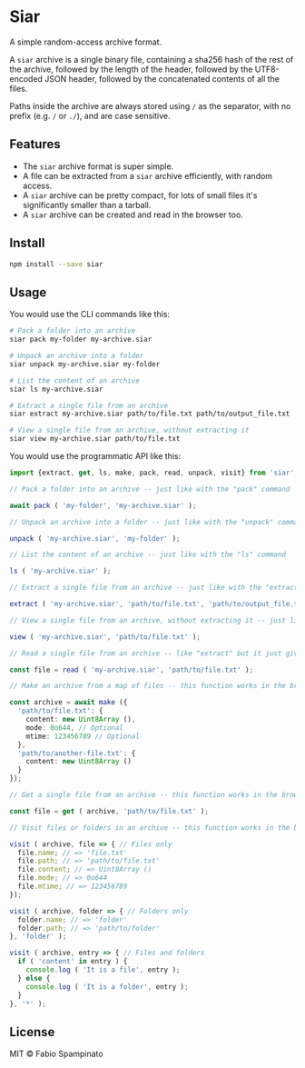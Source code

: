# Siar

A simple random-access archive format.

A `siar` archive is a single binary file, containing a sha256 hash of the rest of the archive, followed by the length of the header, followed by the UTF8-encoded JSON header, followed by the concatenated contents of all the files.

Paths inside the archive are always stored using `/` as the separator, with no prefix (e.g. `/` or `./`), and are case sensitive.

## Features

- The `siar` archive format is super simple.
- A file can be extracted from a `siar` archive efficiently, with random access.
- A `siar` archive can be pretty compact, for lots of small files it's significantly smaller than a tarball.
- A `siar` archive can be created and read in the browser too.

## Install

```sh
npm install --save siar
```

## Usage

You would use the CLI commands like this:

```sh
# Pack a folder into an archive
siar pack my-folder my-archive.siar

# Unpack an archive into a folder
siar unpack my-archive.siar my-folder

# List the content of an archive
siar ls my-archive.siar

# Extract a single file from an archive
siar extract my-archive.siar path/to/file.txt path/to/output_file.txt

# View a single file from an archive, without extracting it
siar view my-archive.siar path/to/file.txt
```

You would use the programmatic API like this:

```ts
import {extract, get, ls, make, pack, read, unpack, visit} from 'siar';

// Pack a folder into an archive -- just like with the "pack" command

await pack ( 'my-folder', 'my-archive.siar' );

// Unpack an archive into a folder -- just like with the "unpack" command

unpack ( 'my-archive.siar', 'my-folder' );

// List the content of an archive -- just like with the "ls" command

ls ( 'my-archive.siar' );

// Extract a single file from an archive -- just like with the "extract" command

extract ( 'my-archive.siar', 'path/to/file.txt', 'path/to/output_file.txt' );

// View a single file from an archive, without extracting it -- just like with the "view" command

view ( 'my-archive.siar', 'path/to/file.txt' );

// Read a single file from an archive -- like "extract" but it just gives you the file

const file = read ( 'my-archive.siar', 'path/to/file.txt' );

// Make an archive from a map of files -- this function works in the browser too

const archive = await make ({
  'path/to/file.txt': {
    content: new Uint8Array (),
    mode: 0o644, // Optional
    mtime: 123456789 // Optional
  },
  'path/to/another-file.txt': {
    content: new Uint8Array ()
  }
});

// Get a single file from an archive -- this function works in the browser too

const file = get ( archive, 'path/to/file.txt' );

// Visit files or folders in an archive -- this function works in the browser too

visit ( archive, file => { // Files only
  file.name; // => 'file.txt'
  file.path; // => 'path/to/file.txt'
  file.content; // => Uint8Array ()
  file.mode; // => 0o644
  file.mtime; // => 123456789
});

visit ( archive, folder => { // Folders only
  folder.name; // => 'folder'
  folder.path; // => 'path/to/folder'
}, 'folder' );

visit ( archive, entry => { // Files and folders
  if ( 'content' in entry ) {
    console.log ( 'It is a file', entry );
  } else {
    console.log ( 'It is a folder', entry );
  }
}, '*' );
```

## License

MIT © Fabio Spampinato
